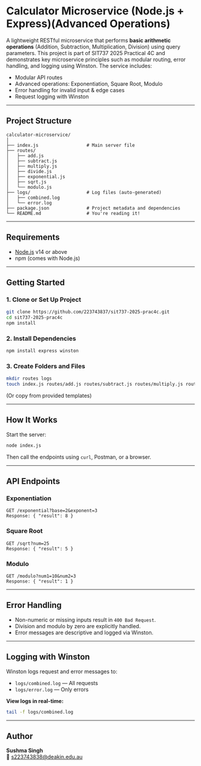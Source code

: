 # Calculator Microservice (Node.js + Express)(Advanced Operations)

A lightweight RESTful microservice that performs **basic arithmetic operations** (Addition, Subtraction, Multiplication, Division) using query parameters. This project is part of SIT737 2025 Practical 4C and demonstrates key microservice principles such as modular routing, error handling, and logging using Winston.
The service includes:

- Modular API routes 
- Advanced operations: Exponentiation, Square Root, Modulo
- Error handling for invalid input & edge cases  
- Request logging with Winston  

---

## Project Structure

```
calculator-microservice/
│
├── index.js                  # Main server file
├── routes/
│   ├── add.js
│   ├── subtract.js
│   ├── multiply.js
│   ├── divide.js
│   ├── exponential.js
│   ├── sqrt.js
│   └── modulo.js
├── logs/                     # Log files (auto-generated)
│   ├── combined.log
│   └── error.log
├── package.json              # Project metadata and dependencies
└── README.md                 # You're reading it!
```

---

## Requirements

- [Node.js](https://nodejs.org/en/) v14 or above
- npm (comes with Node.js)

---

## Getting Started

### 1. Clone or Set Up Project

```bash
git clone https://github.com/223743837/sit737-2025-prac4c.git
cd sit737-2025-prac4c
npm install
```

### 2. Install Dependencies

```bash
npm install express winston
```

### 3. Create Folders and Files

```bash
mkdir routes logs
touch index.js routes/add.js routes/subtract.js routes/multiply.js routes/divide.js
```

(Or copy from provided templates)

---

##  How It Works

Start the server:

```bash
node index.js
```

Then call the endpoints using `curl`, Postman, or a browser.

---

## API Endpoints

### Exponentiation
```
GET /exponential?base=2&exponent=3
Response: { "result": 8 }
```

###  Square Root
```
GET /sqrt?num=25
Response: { "result": 5 }
```

###  Modulo
```
GET /modulo?num1=10&num2=3
Response: { "result": 1 }
```

---

## Error Handling

- Non-numeric or missing inputs result in `400 Bad Request`.
- Division and modulo by zero are explicitly handled.
- Error messages are descriptive and logged via Winston.

---

##  Logging with Winston

Winston logs request and error messages to:

- `logs/combined.log` — All requests
- `logs/error.log` — Only errors

**View logs in real-time:**

```bash
tail -f logs/combined.log
```

---

## Author

**Sushma Singh**  
📧 s223743838@deakin.edu.au


